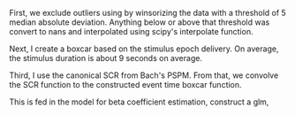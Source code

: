 First, we exclude outliers using by winsorizing the data with a threshold of 5 median absolute deviation. Anything below or above that threshold was convert to nans and interpolated using scipy's interpolate function.

Next, I create a boxcar based on the stimulus epoch delivery. On average, the stimulus duration is about 9 seconds on average.

Third, I use the canonical SCR from Bach's PSPM.
From that, we convolve the SCR function to the constructed event time boxcar function.

This is fed in the model for beta coefficient estimation, construct a glm,
